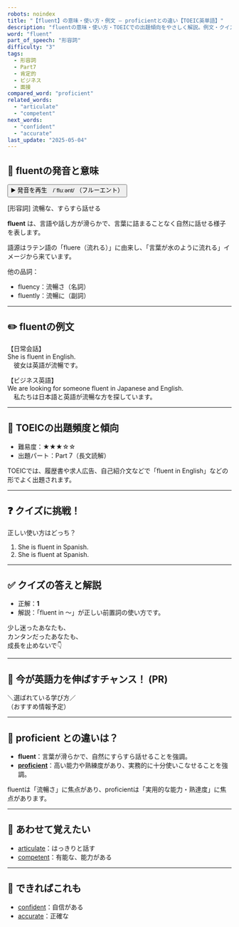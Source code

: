 ```yaml
---
robots: noindex
title: "【fluent】の意味・使い方・例文 ― proficientとの違い【TOEIC英単語】"
description: "fluentの意味・使い方・TOEICでの出題傾向をやさしく解説。例文・クイズ付きでproficientとの違いもわかりやすく学べます。"
word: "fluent"
part_of_speech: "形容詞"
difficulty: "3"
tags:
  - 形容詞
  - Part7
  - 肯定的
  - ビジネス
  - 面接
compared_word: "proficient"
related_words:
  - "articulate"
  - "competent"
next_words:
  - "confident"
  - "accurate"
last_update: "2025-05-04"
---
```


## 🔰 fluentの発音と意味

<button class="play-audio" onclick="playTTS('fluent')">
  <span class="play-audio-main">
    ▶️ 発音を再生　/ˈfluːənt/
  </span>
  <span class="play-audio-sub">
    （フルーエント）
  </span>
</button>

[形容詞] 流暢な、すらすら話せる

**fluent** は、言語や話し方が滑らかで、言葉に詰まることなく自然に話せる様子を表します。

語源はラテン語の「fluere（流れる）」に由来し、「言葉が水のように流れる」イメージから来ています。

他の品詞：  
- fluency：流暢さ（名詞）
- fluently：流暢に（副詞）

---

## ✏️ fluentの例文

【日常会話】  
She is fluent in English.  
　彼女は英語が流暢です。

【ビジネス英語】  
We are looking for someone fluent in Japanese and English.  
　私たちは日本語と英語が流暢な方を探しています。

---

## 🎯 TOEICの出題頻度と傾向

- 難易度：★★★☆☆
- 出題パート：Part 7（長文読解）

TOEICでは、履歴書や求人広告、自己紹介文などで「fluent in English」などの形でよく出題されます。

---

## ❓ クイズに挑戦！

正しい使い方はどっち？

1. She is fluent in Spanish.  
2. She is fluent at Spanish.

---

## ✅ クイズの答えと解説

- 正解：**1**
- 解説：「fluent in ～」が正しい前置詞の使い方です。

少し迷ったあなたも、  
カンタンだったあなたも、  
成長を止めないで👇️

---

## 🚀 今が英語力を伸ばすチャンス！ (PR)

<div class="info-center">
＼選ばれている学び方／<br>  
（おすすめ情報予定）
</div>

---

## 🤔  proficient との違いは？

- **fluent**：言葉が滑らかで、自然にすらすら話せることを強調。
- **[proficient](/word/proficient)**：高い能力や熟練度があり、実務的に十分使いこなせることを強調。

fluentは「流暢さ」に焦点があり、proficientは「実用的な能力・熟達度」に焦点があります。

---

## 🧩 あわせて覚えたい

- [articulate](/word/articulate)：はっきりと話す
- [competent](/word/competent)：有能な、能力がある

---

## 📖 できればこれも

- [confident](/word/confident)：自信がある
- [accurate](/word/accurate)：正確な

<!-- cvid: aid22_bid31 -->
